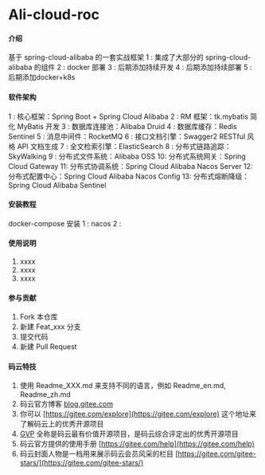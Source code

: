 # Ali-cloud-roc

#### 介绍
基于 spring-cloud-alibaba 的一套实战框架
1 : 集成了大部分的 spring-cloud-alibaba 的组件
2 : docker 部署
3 : 后期添加持续开发
4 : 后期添加持续部署
5 : 后期添加docker+k8s 

#### 软件架构
1 : 核心框架：Spring Boot + Spring Cloud Alibaba
2 : RM 框架：tk.mybatis 简化 MyBatis 开发
3 : 数据库连接池：Alibaba Druid
4 : 数据库缓存：Redis Sentinel
5 : 消息中间件：RocketMQ
6 : 接口文档引擎：Swagger2 RESTful 风格 API 文档生成
7 : 全文检索引擎：ElasticSearch
8 : 分布式链路追踪：SkyWalking
9 : 分布式文件系统：Alibaba OSS
10: 分布式系统网关：Spring Cloud Gateway
11: 分布式协调系统：Spring Cloud Alibaba Nacos Server
12: 分布式配置中心：Spring Cloud Alibaba Nacos Config
13: 分布式熔断降级：Spring Cloud Alibaba Sentinel


#### 安装教程
docker-compose 安装
1 : nacos
2 : 


#### 使用说明

1. xxxx
2. xxxx
3. xxxx

#### 参与贡献

1. Fork 本仓库
2. 新建 Feat_xxx 分支
3. 提交代码
4. 新建 Pull Request


#### 码云特技

1. 使用 Readme\_XXX.md 来支持不同的语言，例如 Readme\_en.md, Readme\_zh.md
2. 码云官方博客 [blog.gitee.com](https://blog.gitee.com)
3. 你可以 [https://gitee.com/explore](https://gitee.com/explore) 这个地址来了解码云上的优秀开源项目
4. [GVP](https://gitee.com/gvp) 全称是码云最有价值开源项目，是码云综合评定出的优秀开源项目
5. 码云官方提供的使用手册 [https://gitee.com/help](https://gitee.com/help)
6. 码云封面人物是一档用来展示码云会员风采的栏目 [https://gitee.com/gitee-stars/](https://gitee.com/gitee-stars/)